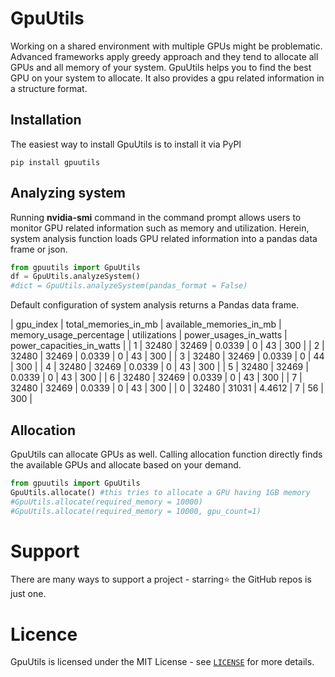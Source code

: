 # GpuUtils

Working on a shared environment with multiple GPUs might be problematic. Advanced frameworks apply greedy approach and they tend to allocate all GPUs and all memory of your system. GpuUtils helps you to find the best GPU on your system to allocate. It also provides a gpu related information in a structure format.

## Installation

The easiest way to install GpuUtils is to install it via PyPI

```
pip install gpuutils
```

## Analyzing system

Running **nvidia-smi** command in the command prompt allows users to monitor GPU related information such as memory and utilization. Herein, system analysis function loads GPU related information into a pandas data frame or json.

```python
from gpuutils import GpuUtils
df = GpuUtils.analyzeSystem()
#dict = GpuUtils.analyzeSystem(pandas_format = False)
```

Default configuration of system analysis returns a Pandas data frame.

| gpu_index | total_memories_in_mb | available_memories_in_mb |	memory_usage_percentage | utilizations | power_usages_in_watts | power_capacities_in_watts |
| 1         | 32480                | 32469                    |	0.0339                  | 0            | 43                    | 300                       |
| 2         | 32480                | 32469                    |	0.0339                  | 0            | 43                    | 300                       |
| 3         | 32480                | 32469                    |	0.0339                  | 0            | 44                    | 300                       |
| 4         | 32480                | 32469                    |	0.0339                  | 0            | 43                    | 300                       |
| 5         | 32480                | 32469                    |	0.0339                  | 0            | 43                    | 300                       |
| 6         | 32480                | 32469                    |	0.0339                  | 0            | 43                    | 300                       |
| 7         | 32480                | 32469                    |	0.0339                  | 0            | 43                    | 300                       |
| 0         | 32480                | 31031                    |	4.4612                  | 7            | 56                    | 300                       |

## Allocation

GpuUtils can allocate GPUs as well. Calling allocation function directly finds the available GPUs and allocate based on your demand.

```python
from gpuutils import GpuUtils
GpuUtils.allocate() #this tries to allocate a GPU having 1GB memory
#GpuUtils.allocate(required_memory = 10000)
#GpuUtils.allocate(required_memory = 10000, gpu_count=1)
```

# Support

There are many ways to support a project - starring⭐️ the GitHub repos is just one.

# Licence

GpuUtils is licensed under the MIT License - see [`LICENSE`](https://github.com/serengil/gpuutils/blob/master/LICENSE) for more details.
